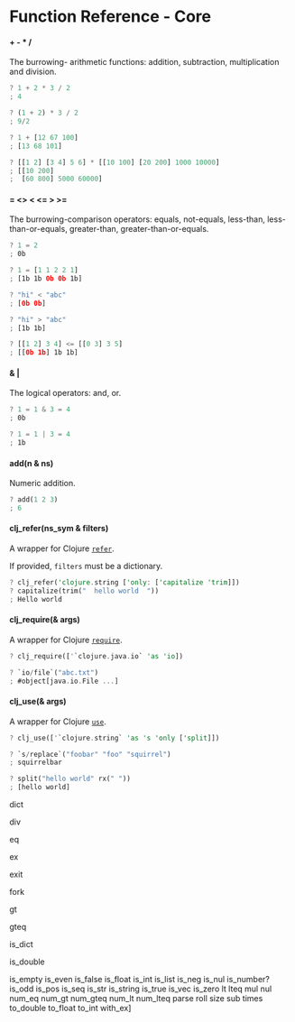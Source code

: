 # Function Reference - Core

#### + - * /

The burrowing- arithmetic functions: addition, subtraction, multiplication and division.

```rust
? 1 + 2 * 3 / 2
; 4

? (1 + 2) * 3 / 2
; 9/2

? 1 + [12 67 100]
; [13 68 101]

? [[1 2] [3 4] 5 6] * [[10 100] [20 200] 1000 10000]
; [[10 200]
;  [60 800] 5000 60000]
```

#### = <> < <= > >=

The burrowing-comparison operators: equals, not-equals, less-than, less-than-or-equals, greater-than, greater-than-or-equals.

```rust
? 1 = 2
; 0b

? 1 = [1 1 2 2 1]
; [1b 1b 0b 0b 1b]

? "hi" < "abc"
; [0b 0b]

? "hi" > "abc"
; [1b 1b]

? [[1 2] 3 4] <= [[0 3] 3 5]
; [[0b 1b] 1b 1b]
```

#### & |

The logical operators: and, or.

```rust
? 1 = 1 & 3 = 4
; 0b

? 1 = 1 | 3 = 4
; 1b
```

#### add(n & ns)

Numeric addition.

```rust
? add(1 2 3)
; 6
```

#### clj_refer(ns_sym & filters)

A wrapper for Clojure [`refer`](https://clojuredocs.org/clojure.core/refer).

If provided, `filters` must be a dictionary.


```rust
? clj_refer('clojure.string ['only: ['capitalize 'trim]])
? capitalize(trim("  hello world  "))
; Hello world
```

#### clj_require(& args)

A wrapper for Clojure [`require`](https://clojuredocs.org/clojure.core/require).

```rust
? clj_require(['`clojure.java.io` 'as 'io])

? `io/file`("abc.txt")
; #object[java.io.File ...]
```

#### clj_use(& args)

A wrapper for Clojure [`use`](https://clojuredocs.org/clojure.core/use).

```rust
? clj_use(['`clojure.string` 'as 's 'only ['split]])

? `s/replace`("foobar" "foo" "squirrel")
; squirrelbar

? split("hello world" rx(" "))
; [hello world]
```

dict

div

eq

ex

exit

fork

gt

gteq

is_dict

is_double

is_empty is_even is_false is_float is_int is_list is_neg is_nul is_number? is_odd is_pos is_seq is_str is_string is_true is_vec is_zero lt lteq mul nul num_eq num_gt num_gteq num_lt num_lteq parse roll size sub times to_double to_float to_int with_ex]